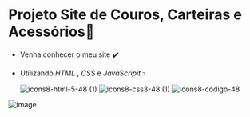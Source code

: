 ﻿# Projeto Site de Couros, Carteiras e Acessórios📁

- Venha conhecer o meu site ✔️
- Utilizando *HTML* , *CSS* e *JavaScripit* ⤵️

     ![icons8-html-5-48 (1)](https://user-images.githubusercontent.com/101723189/170382900-69e3db70-1ee0-4122-94e3-faae3b851473.png) ![icons8-css3-48 (1)](https://user-images.githubusercontent.com/101723189/170382940-769b8787-3839-4e31-9701-0b2d0c24758d.png) ![icons8-código-48](https://user-images.githubusercontent.com/101723189/170383045-8e4e0e9b-b87a-4155-8a74-d71f849539ab.png)





![image](https://user-images.githubusercontent.com/101723189/169603114-9c2783c2-0ac1-4814-9bde-8ff0dc50af1c.png)




